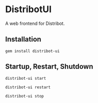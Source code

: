 
# DistribotUI

A web frontend for Distribot.

## Installation

`gem install distribot-ui`

## Startup, Restart, Shutdown

`distribot-ui start`

`distribot-ui restart`

`distribot-ui stop`
